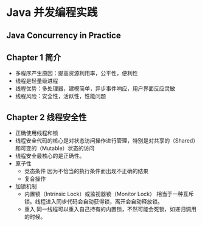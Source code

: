 # Java 并发编程实践
## Java Concurrency in Practice

## Chapter 1 简介
* 多程序产生原因：提高资源利用率，公平性，便利性
* 线程是轻量级进程
* 线程优势：多处理器，建模简单，异步事件响应，用户界面反应灵敏
* 线程风险：安全性，活跃性，性能问题

## Chapter 2 线程安全性
* 正确使用线程和锁
* 线程安全代码的核心是对状态访问操作进行管理，特别是对共享的（Shared）和可变的（Mutable）状态的访问 
* 线程安全最核心的是正确性。
* 原子性
    * 竞态条件 因为不恰当的执行条件而出现不正确的结果
    * 复合操作
* 加锁机制
    * 内置锁（Intrinsic Lock）或监视器锁（Monitor Lock） 相当于一种互斥锁。线程进入同步代码会自动获得锁，离开会自动释放锁。
    * 重入 同一线程可以重入自己持有的内置锁，不然可能会死锁，如递归调用的时候。



